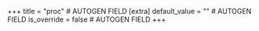 +++
title = "proc" # AUTOGEN FIELD
[extra]
default_value = "" # AUTOGEN FIELD
is_override = false # AUTOGEN FIELD
+++